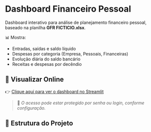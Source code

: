 # Dashboard Financeiro Pessoal

Dashboard interativo para análise de planejamento financeiro pessoal, baseado na planilha **GFR FICTICIO.xlsx**.

📊 Mostra:
- Entradas, saídas e saldo líquido
- Despesas por categoria (Empresa, Pessoais, Financeiras)
- Evolução diária do saldo bancário
- Receitas e despesas por decêndio

## 🚀 Visualizar Online

👉 [Clique aqui para ver o dashboard no Streamlit](https://seu-usuario-dashboard-financeiro.streamlit.app)

> 🔐 *O acesso pode estar protegido por senha ou login, conforme configuração.*

## 📂 Estrutura do Projeto
